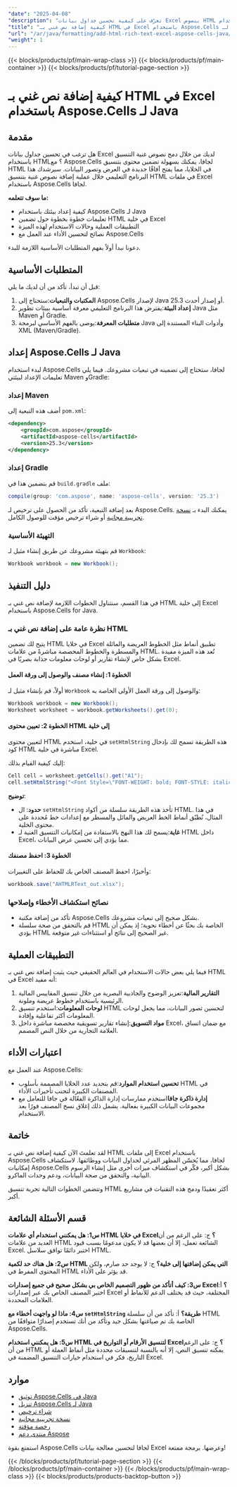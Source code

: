 ```yaml
---
"date": "2025-04-08"
"description": "تعرّف على كيفية تحسين جداول بيانات Excel بنصوص HTML باستخدام Aspose.Cells لجافا. يقدم هذا الدليل تعليمات خطوة بخطوة، وتطبيقات عملية، ونصائح لتحسين الأداء."
"title": "كيفية إضافة نص غني بـ HTML في Excel باستخدام Aspose.Cells لـ Java - دليل شامل"
"url": "/ar/java/formatting/add-html-rich-text-excel-aspose-cells-java/"
"weight": 1
---
```


{{< blocks/products/pf/main-wrap-class >}}
{{< blocks/products/pf/main-container >}}
{{< blocks/products/pf/tutorial-page-section >}}


# كيفية إضافة نص غني بـ HTML في Excel باستخدام Aspose.Cells لـ Java

## مقدمة

هل ترغب في تحسين جداول بيانات Excel لديك من خلال دمج نصوص غنية التنسيق باستخدام HTML؟ مع Aspose.Cells لجافا، يمكنك بسهولة تضمين محتوى بتنسيق HTML في الخلايا، مما يفتح آفاقًا جديدة في العرض وتصور البيانات. سيرشدك هذا البرنامج التعليمي خلال عملية إضافة نصوص غنية بتنسيق HTML في ملفات Excel باستخدام Aspose.Cells لجافا.

**ما سوف تتعلمه:**
- كيفية إعداد بيئتك باستخدام Aspose.Cells لـ Java
- تعليمات خطوة بخطوة حول تضمين HTML في خلية Excel
- التطبيقات العملية وحالات الاستخدام لهذه الميزة
- نصائح لتحسين الأداء عند العمل مع Aspose.Cells

دعونا نبدأ أولاً بفهم المتطلبات الأساسية اللازمة للبدء.

## المتطلبات الأساسية

قبل أن تبدأ، تأكد من أن لديك ما يلي:

1. **المكتبات والتبعيات**:ستحتاج إلى Aspose.Cells لإصدار Java 25.3 أو إصدار أحدث.
2. **إعداد البيئة**:يفترض هذا البرنامج التعليمي معرفة أساسية ببيئات تطوير Java مثل Maven أو Gradle.
3. **متطلبات المعرفة**:يوصى بالفهم الأساسي لبرمجة Java وأدوات البناء المستندة إلى XML (Maven/Gradle).

## إعداد Aspose.Cells لـ Java

لبدء استخدام Aspose.Cells لجافا، ستحتاج إلى تضمينه في تبعيات مشروعك. فيما يلي تعليمات الإعداد لبيئتي Maven وGradle:

### إعداد Maven
أضف هذه التبعية إلى `pom.xml`:
```xml
<dependency>
    <groupId>com.aspose</groupId>
    <artifactId>aspose-cells</artifactId>
    <version>25.3</version>
</dependency>
```

### إعداد Gradle
قم بتضمين هذا في `build.gradle` ملف:
```gradle
compile(group: 'com.aspose', name: 'aspose-cells', version: '25.3')
```

بعد إضافة التبعية، تأكد من الحصول على ترخيص لـ Aspose.Cells. يمكنك البدء بـ [نسخة تجريبية مجانية](https://releases.aspose.com/cells/java/) أو شراء ترخيص مؤقت للوصول الكامل.

### التهيئة الأساسية
قم بتهيئة مشروعك عن طريق إنشاء مثيل لـ `Workbook`:
```java
Workbook workbook = new Workbook();
```

## دليل التنفيذ

في هذا القسم، سنتناول الخطوات اللازمة لإضافة نص غني بـ HTML إلى خلية Excel باستخدام Aspose.Cells for Java.

### نظرة عامة على إضافة نص غني بـ HTML

يتيح لك تضمين HTML في خلايا Excel تطبيق أنماط مثل الخطوط العريضة والمائلة والمسطرة والخطوط المخصصة مباشرةً من علامات HTML. تُعد هذه الميزة مفيدة بشكل خاص لإنشاء تقارير أو لوحات معلومات جذابة بصريًا في Excel.

#### الخطوة 1: إنشاء مصنف والوصول إلى ورقة العمل
أولاً، قم بإنشاء مثيل لـ `Workbook` والوصول إلى ورقة العمل الأولى الخاصة به:
```java
Workbook workbook = new Workbook();
Worksheet worksheet = workbook.getWorksheets().get(0);
```

#### الخطوة 2: تعيين محتوى HTML إلى خلية

لتعيين محتوى HTML في خلية، استخدم `setHtmlString` هذه الطريقة تسمح لك بإدخال كود HTML مباشرة في خلية Excel.

إليك كيفية القيام بذلك:
```java
Cell cell = worksheet.getCells().get("A1");
cell.setHtmlString("<Font Style=\"FONT-WEIGHT: bold; FONT-STYLE: italic; TEXT-DECORATION: underline; FONT-FAMILY: Arial; FONT-SIZE: 11pt; COLOR: #ff0000;\">This is simple HTML formatted text.</Font>");
```

**توضيح**: 
- **حدود**: ال `setHtmlString` تأخذ هذه الطريقة سلسلة من أكواد HTML. في هذا المثال، نُطبّق أنماط الخط العريض والمائل والمسطر مع إعدادات خط مُحددة على محتوى الخلية.
- **غاية**:يسمح لك هذا النهج بالاستفادة من إمكانيات التنسيق الغنية لـ HTML داخل Excel، مما يؤدي إلى تحسين عرض البيانات.

#### الخطوة 3: احفظ مصنفك

وأخيرًا، احفظ المصنف الخاص بك للحفاظ على التغييرات:
```java
workbook.save("AHTMLRText_out.xlsx");
```

### نصائح استكشاف الأخطاء وإصلاحها
- تأكد من إضافة مكتبة Aspose.Cells بشكل صحيح إلى تبعيات مشروعك.
- قم بالتحقق من صحة سلسلة HTML الخاصة بك بحثًا عن أخطاء نحوية؛ إذ يمكن أن يؤدي HTML غير الصحيح إلى نتائج أو استثناءات غير متوقعة.

## التطبيقات العملية

فيما يلي بعض حالات الاستخدام في العالم الحقيقي حيث يثبت إضافة نص غني بـ HTML في Excel أنه مفيد:

1. **التقارير المالية**:تعزيز الوضوح والجاذبية البصرية من خلال تنسيق المقاييس المالية الرئيسية باستخدام خطوط عريضة وملونة.
2. **لوحات المعلومات**:استخدم تنسيق HTML لتحسين تصور البيانات، مما يجعل لوحات المعلومات أكثر تفاعلية وإفادة.
3. **مواد التسويق**:إنشاء تقارير تسويقية مخصصة مباشرة داخل Excel، مع ضمان اتساق العلامة التجارية من خلال النص المصمم.

## اعتبارات الأداء

عند العمل مع Aspose.Cells:
- **تحسين استخدام الموارد**:قم بتحديد عدد الخلايا المصممة بأسلوب HTML في المصنفات الكبيرة لتجنب تأخيرات الأداء.
- **إدارة ذاكرة جافا**استخدم ممارسات إدارة الذاكرة الفعّالة في جافا للتعامل مع مجموعات البيانات الكبيرة بفعالية. يشمل ذلك إغلاق نسخ المصنف فورًا بعد الاستخدام.

## خاتمة

لقد تعلمتَ الآن كيفية إضافة نص غني بـ HTML إلى ملفات Excel باستخدام Aspose.Cells لجافا، مما يُحسّن المظهر المرئي لجداول البيانات ووظائفها. لاستكشاف إمكانيات Aspose.Cells بشكل أكبر، فكّر في استكشاف ميزات أخرى مثل إنشاء الرسوم البيانية، والتحقق من صحة البيانات، ودعم وحدات الماكرو.

وتتضمن الخطوات التالية تجربة تنسيق HTML أكثر تعقيدًا ودمج هذه التقنيات في مشاريع أكبر.

## قسم الأسئلة الشائعة

**س1: هل يمكنني استخدام أي علامات HTML في خلايا Excel؟**
ج: على الرغم من أن العديد من علامات HTML الشائعة تعمل، إلا أن بعضها قد لا يكون مدعومًا بسبب قيود Excel. اختبر دائمًا توافق سلاسل HTML.

**س2: هل هناك حد لكمية HTML التي يمكن إضافتها إلى خلية؟**
ج: لا يوجد حد صارم، ولكن المحتوى المفرط في HTML قد يؤثر على الأداء.

**س3: كيف أتأكد من ظهور التصميم الخاص بي بشكل صحيح في جميع إصدارات Excel؟**
أ: اختبر المصنف الخاص بك عبر إصدارات Excel المختلفة، حيث قد يختلف الدعم للأنماط أو العلامات المحددة.

**س4: ماذا لو واجهت أخطاء مع `setHtmlString` طريقة؟**
أ: تأكد من أن سلسلة HTML الخاصة بك تم صياغتها بشكل جيد وتأكد من أنك تستخدم إصدارًا متوافقًا من Aspose.Cells.

**س5: هل يمكنني استخدام HTML لتنسيق الأرقام أو التواريخ في Excel؟**
ج: على الرغم من أن HTML يمكنه تنسيق النص، إلا أنه بالنسبة لتنسيقات محددة مثل أنماط العملة أو التاريخ، فكر في استخدام خيارات التنسيق المضمنة في Excel.

## موارد
- [توثيق Aspose.Cells في Java](https://reference.aspose.com/cells/java/)
- [تنزيل Aspose.Cells لـ Java](https://releases.aspose.com/cells/java/)
- [شراء ترخيص](https://purchase.aspose.com/buy)
- [نسخة تجريبية مجانية](https://releases.aspose.com/cells/java/)
- [رخصة مؤقتة](https://purchase.aspose.com/temporary-license/)
- [منتدى دعم Aspose](https://forum.aspose.com/c/cells/9)

استمتع بقوة Aspose.Cells لجافا لتحسين معالجة بيانات Excel وعرضها. برمجة ممتعة!


{{< /blocks/products/pf/tutorial-page-section >}}
{{< /blocks/products/pf/main-container >}}
{{< /blocks/products/pf/main-wrap-class >}}
{{< blocks/products/products-backtop-button >}}